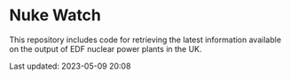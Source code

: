 # Nuke Watch

This repository includes code for retrieving the latest information available on the output of EDF nuclear power plants in the UK.

Last updated: 2023-05-09 20:08